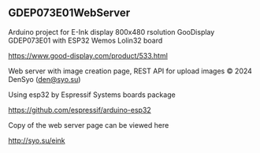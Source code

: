 ## GDEP073E01WebServer
Arduino project for E-Ink display 800x480 rsolution GooDisplay GDEP073E01 with ESP32 Wemos Lolin32 board

https://www.good-display.com/product/533.html



Web server with image creation page, REST API for upload images © 2024 DenSyo (den@syo.su)



Using esp32 by Espressif Systems boards package

https://github.com/espressif/arduino-esp32



Copy of the web server page can be viewed here

http://syo.su/eink
